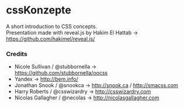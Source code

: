cssKonzepte
===========
A short introduction to CSS concepts.<br />
Presentation made with reveal.js by Hakim El Hattab -> https://github.com/hakimel/reveal.js/

### Credits
- Nicole Sullivan / @stubbornella -> https://github.com/stubbornella/oocss
- Yandex -> http://bem.info/
- Jonathan Snook / @snookca -> http://snook.ca / http://smacss.com
- Harry Roberts / @csswizardry -> http://csswizardry.com
- Nicolas Gallagher / @necolas -> http://nicolasgallagher.com
